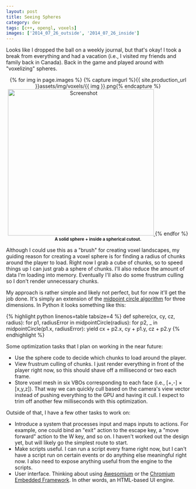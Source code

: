 ```yaml
---
layout: post
title: Seeing Spheres
category: dev
tags: [c++, opengl, voxels]
images: ['2014_07_26_outside', '2014_07_26_inside']
---
```

Looks like I dropped the ball on a weekly journal, but that's okay! I took a
break from everything and had a vacation (i.e., I visited my friends and family
back in Canada). Back in the game and played around with "voxelizing" spheres.

<!-- more -->

<p style="text-align: center;">
	{% for img in page.images %}
		{% capture imgurl %}{{ site.production_url }}assets/img/voxels/{{ img }}.png{% endcapture %}
		<a href="{{ imgurl }}">
			<img src="{{ imgurl }}" alt="Screenshot" width="400"/>
		</a>
	{% endfor %}
	<br/>
	<strong><small>A solid sphere + inside a spherical cutout.</small></strong>
</p>

Although I could use this as a "brush" for creating voxel landscapes, my
guiding reason for creating a voxel sphere is for finding a radius of chunks
around the player to load. Right now I grab a cube of chunks, so to speed
things up I can just grab a sphere of chunks. I'll also reduce the amount of
data I'm loading into memory. Eventually I'll also do some frustrum culling so
I don't render unnecessary chunks.

My approach is rather simple and likely not perfect, but for now it'll get the
job done. It's simply an extension of the
[midpoint circle algorithm](//en.wikipedia.org/wiki/Midpoint_circle_algorithm)
for three dimensions. In Python it looks something like this:

{% highlight python linenos=table tabsize=4 %}
def sphere(cx, cy, cz, radius):
	for p1, radiusError in midpointCircle(radius):
		for p2, _ in midpointCircle(p1.x, radiusError):
			yield cx + p2.x, cy + p1.y, cz + p2.y
{% endhighlight %}

Some optimization tasks that I plan on working in the near future:

  * Use the sphere code to decide which chunks to load around the player.
  * View frustrum culling of chunks. I just render everything in front of the
    player right now, so this should shave off a millisecond or two each frame.
  * Store voxel mesh in six VBOs corresponding to each face (i.e.,
    [+,-] &times; [x,y,z]). That way we can quickly cull based on the camera's
    view vector instead of pushing everything to the GPU and having it cull. I
    expect to trim off another few milliseconds with this optimization.

Outside of that, I have a few other tasks to work on:

  * Introduce a system that processes input and maps inputs to actions. For example,
    one could bind an "exit" action to the escape key, a "move forward" action to
    the W key, and so on. I haven't worked out the design yet, but will likely go
    the simplest route to start.
  * Make scripts useful. I can run a script every frame right now, but I can't have
	a script run on certain events or do anything else meaningful right now. I also
	need to expose anything useful from the engine to the scripts.
  * User interface. Thinking about using [Awesomium](//www.awesomium.com) or
    the [Chromium Embedded Framework](//code.google.com/p/chromiumembedded). In
    other words, an HTML-based UI engine.
